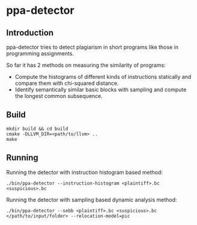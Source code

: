 # ppa-detector

## Introduction
ppa-detector tries to detect plagiarism in short programs like those in  programming assignments. 

So far it has 2 methods on measuring the similarity of programs:
+ Compute the histograms of different kinds of instructions statically and compare them with chi-squared distance. 
+ Identify semantically similar basic blocks with sampling and compute the longest common subsequence. 

## Build
    mkdir build && cd build
    cmake -DLLVM_DIR=<path/to/llvm> ..
    make

## Running
Running the detector with instruction histogram based method:

    ./bin/ppa-detector --instruction-histogram <plaintiff>.bc <suspicious>.bc

Running the detector with sampling based dynamic analysis method:

    ./bin/ppa-detector --sebb <plaintiff>.bc <suspicious>.bc </path/to/input/folder> --relocation-model=pic